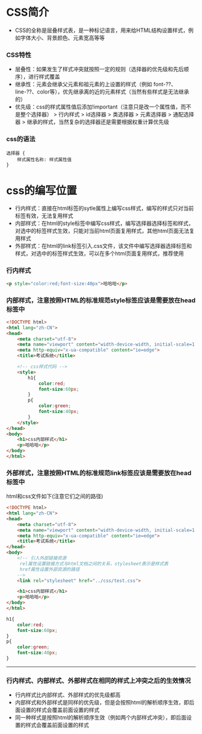 # CSS简介
- CSS的全称是层叠样式表，是一种标记语言，用来给HTML结构设置样式，例如字体大小、背景颜色、元素宽高等等

### CSS特性
- 层叠性：如果发生了样式冲突就按照一定的规则（选择器的优先级和先后顺序），进行样式覆盖
- 继承性：元素会继承父元素和祖元素的上设置的样式（例如 font-??、line-??、color等），优先继承离的近的元素样式（当然有些样式是无法继承的）
- 优先级：css的样式属性值后添加!important（注意只是改一个属性值，而不是整个选择器） > 行内样式 > id选择器 > 类选择器 > 元素选择器 > 通配选择器 > 继承的样式，当然复杂的选择器还是需要根据权重计算优先级

### css的语法
~~~
选择器 {
    样式属性名称: 样式属性值
}
~~~

# css的编写位置
- 行内样式：直接在html标签的sytle属性上编写css样式，编写的样式只对当前标签有效，无法复用样式
- 内部样式：在html的style标签中编写css样式，编写选择器选择标签和样式，对选中的标签样式生效，只能对当前html页面复用样式，其他html页面无法复用样式
- 外部样式：在html的link标签引入.css文件，该文件中编写选择器选择标签和样式，对选中的标签样式生效，可以在多个html页面复用样式，推荐使用

### 行内样式
~~~html
<p style="color:red;font-size:40px">哈哈哈</p>
~~~

### 内部样式，注意按照HTML的标准规范style标签应该是需要放在head标签中
~~~html
<!DOCTYPE html> 
<html lang="zh-CN"> 
<head>
    <meta charset="utf-8">
    <meta name="viewport" content="width-device-width, initial-scale=1.0"> 
    <meta http-equiv="x-ua-compatible" content="ie=edge">
    <title>考试系统</title>

    <!-- css样式代码 -->
    <style>
        h1{
            color:red;
            font-size:60px;
        }
        p{
            color:green;
            font-size:40px;
        }
    </style>
</head>
<body>
    <h1>css内部样式</h1>
    <p>哈哈哈</p>
</body>
</html>
~~~

### 外部样式，注意按照HTML的标准规范link标签应该是需要放在head标签中
html和css文件如下(注意它们之间的路径)
~~~html
<!DOCTYPE html> 
<html lang="zh-CN"> 
<head>
    <meta charset="utf-8">
    <meta name="viewport" content="width-device-width, initial-scale=1.0"> 
    <meta http-equiv="x-ua-compatible" content="ie=edge">
    <title>考试系统</title>
</head>
<body>
    <!-- 引入外部链接资源
     rel属性设置链接方式与html文档之间的关系，stylesheet表示是样式表
     href属性设置外部资源的路径
    -->
    <link rel="stylesheet" href="../css/test.css">

    <h1>css内部样式</h1>
    <p>哈哈哈</p>
</body>
</html>
~~~
~~~css
h1{
    color:red;
    font-size:60px;
}
p{
    color:green;
    font-size:40px;
}
~~~
---

### 行内样式、内部样式、外部样式在相同的样式上冲突之后的生效情况
- 行内样式比内部样式、外部样式的优先级都高
- 内部样式和外部样式是同样的优先级，但是会按照html的解析顺序生效，即后面设置的样式会覆盖前面设置的样式
- 同一种样式是按照html的解析顺序生效（例如两个内部样式冲突），即后面设置的样式会覆盖前面设置的样式

